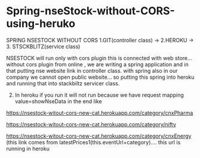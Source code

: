 # Spring-nseStock-without-CORS-using-heruko


SPRING NSESTOCK WITHOUT CORS   1.GIT(controller class) -> 2.HEROKU  -> 3. STSCKBLITZ(service class)

NSESTOCK will run only with cors plugin this is connected with web store... 
without cors plugin from online , we are writing a spring application and in that putting nse website link in controller class.
with spring also in our company we cannot open public website... so putting this spring into heroku and running that into stackbiltz servicer class.

2. In heroku if you run it will not run because we have request mapping value=showNseData in the end like



https://nsestock-witout-cors-new-cat.herokuapp.com/category/cnxPharma


https://nsestock-witout-cors-new-cat.herokuapp.com/category/nifty


https://nsestock-witout-cors-new-cat.herokuapp.com/category/cnxEnergy
(this link comes from latestPrices1(this.eventUrl+category).... this url is running in heroku


